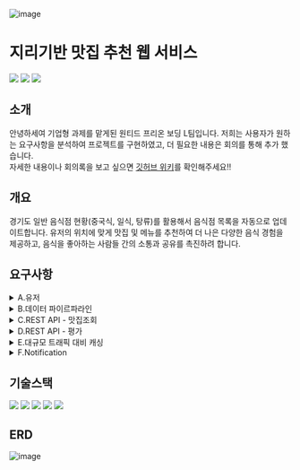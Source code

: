 ![image](https://github.com/pre-onboarding/yamyam/assets/80959635/1933009a-1077-4cbd-8c46-6f3f672fb490)
# 지리기반 맛집 추천 웹 서비스
<p>
<img src="https://img.shields.io/github/issues-pr-closed/pre-onboarding/yamyam?color=blueviolet"/>
<img src="https://img.shields.io/github/issues/pre-onboarding/yamyam?color=inactive"/>
<img src="https://img.shields.io/github/issues-closed/pre-onboarding/yamyam"/> 
</p>

## 소개
안녕하세여 기업형 과제를 맡게된 원티드 프리온 보딩 L팀입니다. 
저희는 사용자가 원하는 요구사항을 분석하여 프로젝트를 구현하였고, 
더 필요한 내용은 회의를 통해 추가 했습니다.    
자세한 내용이나 회의록을 보고 싶으면 [깃허브 위키](https://github.com/pre-onboarding/yamyam/wiki)를 확인해주세요!!

## 개요
경기도 일반 음식점 현황(중국식, 일식, 탕류)를 활용해서 음식점 목록을 자동으로 업데이트합니다. 유저의 위치에 맞게 맛집 및 메뉴를 추천하여 더 나은 다양한 음식 경험을 제공하고, 음식을 좋아하는 사람들 간의 소통과 공유를 촉진하려 합니다. 
## 요구사항
<details>
<summary>A.유저</summary>
<div align="left">
  
### 사용자 회원가입(API)

- 본 서비스에서는 유저 고유 정보가 크게 사용되지 않아 간단히 구현합니다.
- `계정명` , `패스워드` 입력하여 회원가입

### 사용자 로그인(API)

- `계정`, `비밀번호` 로 로그시 `JWT` 가 발급됩니다.
- 이후 모든 API 요청 Header 에 `JWT` 가 항시 포함되며, `JWT` 유효성을 검증합니다.

### 사용자 설정 업데이트(API)

- 사용자의 위치 인 `위도`, `경도` 를 업데이트 합니다.(구현 영역)
    - 사용자 브라우저(웹 또는 앱)에서 사용자 `위도` , `경도` 정보를 가지고 호출한다는 전제(미구현 영역).
- `점심 추천 기능 사용 여부` 를 업데이트 합니다.
    - 하위 점심추천 기능을 받을지 설정합니다.

### 사용자 정보 (API)

- `패스워드` 를 제외한 모든 사용자 정보를 반환합니다.
- 클라이언트에서 사용자 위, 경도 / 점심추천 기능 사용여부 를 사용하기 위해서 입니다.
</div>
</details>

<details>
<summary>B.데이터 파이르파라인</summary>
<div align="left">
  
- API호출로 동작되는 기능이 아닌 스케쥴러를 통해 매 시간 실행되는 기능들입니다. 클래스, 함수 등 자유롭게 구조하세요.

### 데이터 수집

- [공공데이터포털](https://www.data.go.kr/tcs/dss/selectDataSetList.do?dType=API&keyword=%EA%B2%BD%EA%B8%B0%EB%8F%84+%EC%9D%BC%EB%B0%98%EC%9D%8C%EC%8B%9D%EC%A0%90&operator=AND&detailKeyword=&publicDataPk=&recmSe=&detailText=&relatedKeyword=&commaNotInData=&commaAndData=&commaOrData=&must_not=&tabId=&dataSetCoreTf=&coreDataNm=&sort=_score&relRadio=&orgFullName=&orgFilter=&org=&orgSearch=&currentPage=1&perPage=10&brm=&instt=&svcType=&kwrdArray=&extsn=&coreDataNmArray=&pblonsipScopeCode=) 로 접속하여 연동할 Open API 규격을 확인합니다.
- **개발자 키 발급 절차**
- **경기도_일반음식점(xx) 에 해당하는 OpenAPI 중 3가지 이상 수집에 사용합니다.(한식, 중식, 일식 등)**
- `Open API` 에 포함된 모든 필드 포함.(데이터 형태에 따라 필드 형식 고려) >
    
    ```markdown
    <SIGUN_NM>안양시</SIGUN_NM>
        <SIGUN_CD/>
        <BIZPLC_NM>시시마루</BIZPLC_NM>
        <LICENSG_DE>19990201</LICENSG_DE>
        <BSN_STATE_NM>영업</BSN_STATE_NM>
        <CLSBIZ_DE/>
        <LOCPLC_AR/>
        <GRAD_FACLT_DIV_NM/>
        <MALE_ENFLPSN_CNT>0</MALE_ENFLPSN_CNT>
        <YY/>
        <MULTI_USE_BIZESTBL_YN/>
        <GRAD_DIV_NM/>
        <TOT_FACLT_SCALE/>
        <FEMALE_ENFLPSN_CNT>0</FEMALE_ENFLPSN_CNT>
        <BSNSITE_CIRCUMFR_DIV_NM>기타</BSNSITE_CIRCUMFR_DIV_NM>
        <SANITTN_INDUTYPE_NM/>
        <SANITTN_BIZCOND_NM>정종/대포집/소주방</SANITTN_BIZCOND_NM>
        <TOT_EMPLY_CNT/>
        <REFINE_LOTNO_ADDR>경기도 안양시 동안구 관양동 1602-6번지</REFINE_LOTNO_ADDR>
        <REFINE_ROADNM_ADDR>경기도 안양시 동안구 관평로182번길 23 (관양동, 무지개상가103호)</REFINE_ROADNM_ADDR>
        <REFINE_ZIP_CD>14066</REFINE_ZIP_CD>
        <REFINE_WGS84_LOGT>126.9615971924</REFINE_WGS84_LOGT>
        <REFINE_WGS84_LAT>37.3937521667</REFINE_WGS84_LAT>
    **평점**
    ```
    
    - 내부 모델명 및 필드명 자율적으로 설정 가능.
    - 참고, 하위 기능 개발 중에서 추가 필드도 생성 예정입니다.(평점 등)

### 데이터 전처리

- 데이터를 내부에서 사용될 형태로 변경합니다.
    - 변경이 불필요한 경우 그대로 사용하셔도 됩니다.
- 누락 되거나 이상값을 가질 경우 처리 방침을 정하고 구현합니다.
    - ex) 누락, null 등 이오면 어떤 값으로 채울지 등

### 데이터 저장

- 식당 마다 하나의 데이터가(레코드) 존재해야하며, 정보들은 업데이트 되어야 합니다.
- **유일키인** 사업자 코드가 없기에, 현재 사업자는 사업장마다 내야하는 규칙에 따라 **“** `**가게명` + `주소`**(일반주소, 도로명 주소 중 택1)” 로 유일하게 유지합니다.
    - (과제 구현을 위한 제약 조건으로 실제 데이터에는 중복될수도 있겠습니다. 이는 예외처리하여 무시 바랍니다.)
    - **`어떻게던 하나의 상호가 중복 생성되지 않는다`**

### 자동화
- `스케쥴러`를 설정하여 위 로직을 지정한 시간마다 실행시킵니다.
- 자유롭게 시간과 횟수 등을 설정하세요.

### 기타 - csv 업로드

- **시군구 데이터 업로드**
    
    [sgg_lat_lon.csv](https://prod-files-secure.s3.us-west-2.amazonaws.com/571a24a3-05f9-4ea5-b01f-cba1a3ac070d/1acdea50-8ee7-42af-9477-d1e50192e50c/sgg_lat_lon.csv)
    
    - 이처럼 자주 변하지 않는 데이터 들은 파일업로드를 통해 구현합니다.
    - 필드 (명칭 변경 가능)
        - `do-si` : 도, 시(특별시 등)
        - `sgg` : 시군구
        - `lat`: 위도
        - `lon`: 경도
    - 서비스 시작시 로드 하여도 되고, 직접 함수 실행하여 업로드 해도 좋습니다.
  
</div>
</details>

<details>
<summary>C.REST API - 맛집조회</summary>
<div align="left">
  
### 시군구 목록 (API)

- 위 업로드한 모든 목록을 반환합니다.
- 추후 첨부 된 예시(야놀자) 처럼 `시도` , `시군구` 로 지역 조회 기능에 사용됩니다.

### 맛집 (추가 필드 관리)

- `평점`
    - `double` 타입입니다.
    - 초기 값은 0.0 이며, 맛집이 받은 모든 평가의 평균입니다.
    - 하위 `맛집 평가 API` 에서 업데이트 됩니다.

### 맛집 목록(API)

맛집 목록 API

- GIS
    - GIS(Geographic Information System) 란 **인간생활에 필요한 지리정보를 컴퓨터 데이터로 변환하여 효율적으로 활용하기 위한 정보시스템**이다
- 아래 **`쿼리 파라미터`**를 사용 가능합니다.

| query | 속성 | default(미입력 시 값) | 설명 |
| --- | --- | --- | --- |
| lat | string | 필수값 | 지구 y축 원점 기준 거리 |
| lon | string | 필수값 | 주기 x축 원점 기준 거리 |
| range | double | 필수값 | km 를 소숫점으로 나타냅니다. 0.5 = 500m / 1.0 = 1000km |
| 정렬기능 | string | 거리순 | 정렬기능 파라메터 구조는 자유롭게 구현하되, 위에서 계산된 요청 좌표와 식당 사이의 거리인 거리순 과 평점순을 지원해야합니다. |
| 기타 |  |  |  |
- `lat`, `lon` : 각각 위, 경도를 나타내며 필수값 입니다.(없을 시 400)
    - **`내 주변보기`** 또는 **`특정 지역 보기`**  기능을 하지만 이는 클라이언트에서 구현합니다.
        - 내 주변보기: 클라이언트에서 유저 lat, lon 을 파라메터로 넣어줌.
        - 시군구에서 선택한 항목의 위경도로 요청, 범위는 사용자 필수 입력.
- `range` Km 를 의미하며, 사용자 요청 주소(`lat`, `lon` 과의 거리를 의미합니다.)
    - **1.0 지정시 요청 `lat`, `lon` 에서 1km 이내의 가게만 노출 됩니다.**
    - 본 기능은 난이도로 인해 쿼리 등으로만 수행하기 어렵습니다. 우선 불러온 데이터 들을 코드 loop 를 통해 필터링 하도록 구조하세요.(선택사항)
    - **두 좌표 간의 거리 구하기 Code**
        - js
            
            ```jsx
            function latLonToKm(point1, point2) {
                const lat1 = point1[1];
                const lon1 = point1[0];
                const lat2 = point2[1];
                const lon2 = point2[0];
            
                const R = 6371; // km
                const dLat = toRadians(lat2 - lat1);
                const dLon = toRadians(lon2 - lon1);
            
                const radLat1 = toRadians(lat1);
                const radLat2 = toRadians(lat2);
            
                const a = Math.sin(dLat / 2) * Math.sin(dLat / 2) +
                    Math.sin(dLon / 2) * Math.sin(dLon / 2) * Math.cos(radLat1) * Math.cos(radLat2);
                const c = 2 * Math.atan2(Math.sqrt(a), Math.sqrt(1 - a));
            
                return R * c;
            }
            
            function toRadians(degrees) {
                return degrees * (Math.PI / 180);
            }
            
            const point1 = [127.07596008849987, 37.2040];
            const point2 = [127.08726833239848, 37.19497222488765];
            
            const distance = latLonToKm(point1, point2);
            console.log("거리 (km): " + distance);
            ```
            
        
        [distance.java](https://prod-files-secure.s3.us-west-2.amazonaws.com/571a24a3-05f9-4ea5-b01f-cba1a3ac070d/427e5e1f-5400-49d2-bf2b-24b2fc1be373/distance.java)
        
        [distance.py](https://prod-files-secure.s3.us-west-2.amazonaws.com/571a24a3-05f9-4ea5-b01f-cba1a3ac070d/99e0ef67-e94a-4b8e-ac21-6089dadc467c/distance.py)
        
- 기타 `page`, `search` , `filter` 등은 **선택사항**입니다.
- 이해를 돕기위한 **Note!**
    
    > **Note!**
    
    내 주변보기, 특정 지역 보기 등은 유저가 사용하는 기능 명칭입니다. 
    이는 사용자가 클라이언트에서 클릭하는 값들에 따라 결정되기에,
    
    **API 에서는 API 요청된 `lat`, `lon`, `range` 를 토대로 조회된 내용만 반환하면 됩니다.**
    
    ex)
    내 주변 보기 - 도보 > 클라이언트가 `유저 정보` lat, lon 참조 및 range = 1.0(km) 파라메터를 던집니다.
    내 주변 보기 - 교통수단 > 클라이언트가 `선택된 시군구` lat, lon 참조 및 range = 5.0(km) 파라메터를 던집니다.
    특정 지역 보기 > 클라이언트가 `선택된 시군구` lat, lon 참조 및 range = 10.0(km) 파라메터를 던집니다.
    > 
    - 이는 결국 같은 동작을 하는 API 를 분리하여 관리하지 않고, 하나의 API 로 지원하여 자유도와 유지보수를 돕게 됩니다.
- **lat = ! lon ! range ! 경기도맛집_한식 에서 아래 목록이 나와야 합니다**
- 특정 지리 좌표 보는 방법
    - 용인시 중심 >
    - 성남시 중심 >
    - 김포시 중심 >

### 맛집 상세정보(API)

- `맛집 모든필드` 를 포함합니다.
- `평가` 상세 리스트도 포함됩니다.
    - (`평가` 는 아래 참조.)
    - 모든 내역을 생성시간 역순(최신순) 으로 반환합니다.
    - 추가 요구사항 없습니다.
 </div>
</details>

<details>
<summary>D.REST API - 평가</summary>
<div align="left">
  
### 평가 (모델링)

| 필드 | 속성 | 설명 | 예시 값 |
| --- | --- | --- | --- |
| 유저 | fk | 평가를 생성한 유저 FK |  |
| 맛집 | fk | 유저가 평가한 대상 맛집 FK |  |
| 점수 | integer | 0 ~ 5 에 해당하는 점수 |  |
| 내용 | string | 평가 내용이며 0~255자 이내 작성 |  |

### 맛집 평가 생성 (API)

- `유저` 가 특정 `맛집` 에 평가를 한다.
- `평가` 가 생성되면, 해당 맛집의 `평점` 을 업데이트 한다.
    - 해당 맛집 모든 평가 기록 조회 및 평균 계산하여 업데이트

</div>
</details>

<details>
<summary>E.대규모 트래픽 대비 캐싱</summary>
<div align="left">
  
- **Redis 를 연동합니다.**
- 단계별 적용 가능한 만큼 구현합니다. (1단계 까지만도 Ok)

### 시군구 목록 고도화(API)

- 모든 유저가 사용하지만, 긴시간 변동이 없는 성격을 지닌 데이터 이기에, 캐싱을 진행한다.
    - 데이터 특성상 만료 기간은 없거나 일반 API 보다 길어도 됩니다.

### 맛집 상세정보 고도화(API)

- **1단계**
    
    ```markdown
    # API 가 호출될때 
    
    1. 캐시에 저장되었는지 확인.
    	1. 저장되어 있으면, 캐싱 데이터 반환한다.
    	2. 저장되어 있지 않으면, DB를 통해 데이터 불러온다.
    		2-1. 캐시에 저장 하고(600초 등 자율적으로 삭제 deadline 설정)
        2-3. 연산된 데이터를 반환한다.
    ```
    
- **2단계**
    
    ```markdown
    2-1. 단계에서 모든 데이터를 캐싱하는것이 아닌
     2-1-1. N개 이상의 평가가 존재하는(=인기있는)맛집만 캐싱
     2-1-2. "조회 수" 필드를 신설하여 관리하고, 조회수 N 이상만 캐싱
     2-1-3. 기타 맛집의 인기 또는 추천율이 높음을 증명하는 지표.(자유롭게 구상)
    
    위 1~3 중 적용
    ```
    

</div>
</details>

<details>
<summary>F.Notification</summary>
<div align="left">

### Discord Webhook 을 활용한 점심 추천 서비스

- **Web hook URL**
    
    ```jsx
    채널로 공유드립니다.
    ```
    
- **body**
    
    ```jsx
    simple
    {
      "username": "Webhook",
      "avatar_url": "https://encrypted-tbn0.gstatic.com/images?q=tbn:ANd9GcRN9lF93jsUSQ2J5jX4f4OcOvJf4I37mCdrfg&usqp=CAU",
      "content": "Text message. Up to 2000 characters."
    
    }
    ```
    
    ```jsx
    detail
    
    {
      "username": "Webhook",
      "avatar_url": "https://i.imgur.com/4M34hi2.png",
      "content": "Text message. Up to 2000 characters.",
      "embeds": [
        {
          "author": {
            "name": "Birdie♫",
            "url": "https://www.reddit.com/r/cats/",
            "icon_url": "https://i.imgur.com/R66g1Pe.jpg"
          },
          "title": "Title",
          "url": "https://google.com/",
          "description": "Text message. You can use Markdown here. *Italic* **bold** __underline__ ~~strikeout~~ [hyperlink](https://google.com) `code`",
          "color": 15258703,
          "fields": [
            {
              "name": "Text",
              "value": "More text",
              "inline": true
            },
            {
              "name": "Even more text",
              "value": "Yup",
              "inline": true
            },
            {
              "name": "Use `\"inline\": true` parameter, if you want to display fields in the same line.",
              "value": "okay..."
            },
            {
              "name": "Thanks!",
              "value": "You're welcome :wink:"
            }
          ],
          "thumbnail": {
            "url": "https://upload.wikimedia.org/wikipedia/commons/3/38/4-Nature-Wallpapers-2014-1_ukaavUI.jpg"
          },
          "image": {
            "url": "https://upload.wikimedia.org/wikipedia/commons/5/5a/A_picture_from_China_every_day_108.jpg"
          },
          "footer": {
            "text": "Woah! So cool! :smirk:",
            "icon_url": "https://i.imgur.com/fKL31aD.jpg"
          }
        }
      ]
    }
    ```
    
- `유저` 중 `점심 추천 서비스` 사용여부를 체크한 유저에 한해, 점심시간 30분전(ex) 주변 맛집 리스트를 제공한다.
- 모든 기준은 직접 설정.
- ex)
    - 점심시간을 12시로 정하고 30분 전인 11:30 분에 `유저` 모델의 `lat`, `lon` 기반으로
    - 500 미터 이내의 맛집을 카테고리별로 5개씩 제공한다.
    - (한식 평점높음 5개, 중식 평점높은 5개 …)
- (또는, `메뉴` 모델을 새로 설계하신 뒤, 해당 `맛집` 별 메뉴 목록도 리턴)

</div>
</details>
  
## 기술스택
<p>
<img src="https://img.shields.io/badge/Spring Boot-6DB33F?style=for-the-badge&logo=Spring&logoColor=white"/>
<img src="https://img.shields.io/badge/JPA-6DB33F?style=for-the-badge&logo=JPA&logoColor=white">
<img src="https://img.shields.io/badge/gradle-02303A?style=for-the-badge&logo=gradle&logoColor=white">
<img src="https://img.shields.io/badge/mysql-4479A1?style=for-the-badge&logo=mysql&logoColor=orange">
<img src="https://img.shields.io/badge/QueryDSL-0285c9?style=for-the-badge&logo=qeurydsl&logoColor=white">
</p>


## ERD
![image](https://github.com/pre-onboarding/yamyam/assets/80959635/181b698f-aaa9-41fb-9b45-c2205ca74bfa)

